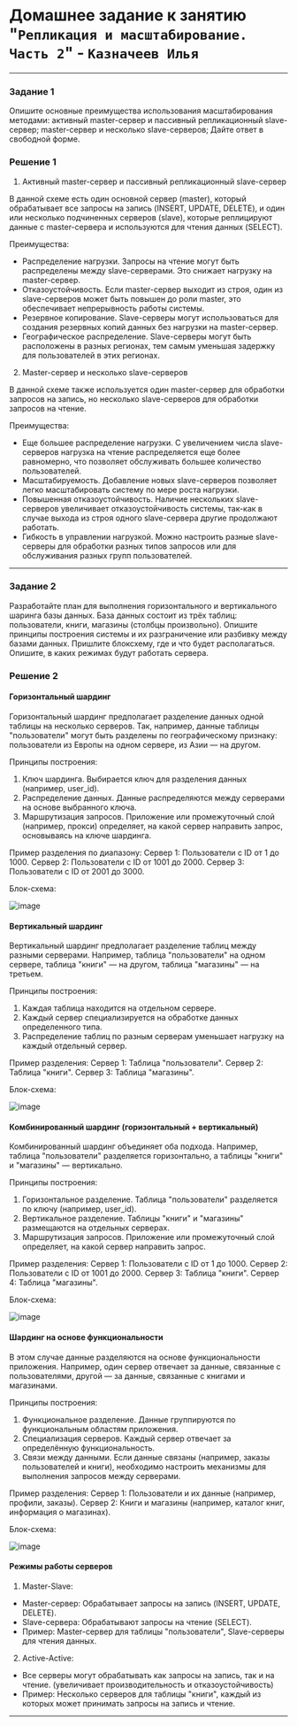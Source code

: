 # Домашнее задание к занятию "`Репликация и масштабирование. Часть 2`" - `Казначеев Илья`

---

### Задание 1
Опишите основные преимущества использования масштабирования методами:
активный master-сервер и пассивный репликационный slave-сервер;
master-сервер и несколько slave-серверов;
Дайте ответ в свободной форме.


### Решение 1
1. Активный master-сервер и пассивный репликационный slave-сервер

В данной схеме есть один основной сервер (master), который обрабатывает все запросы на запись (INSERT, UPDATE, DELETE), и один или несколько подчиненных серверов (slave), которые реплицируют данные с master-сервера и используются для чтения данных (SELECT).

Преимущества:
- Распределение нагрузки. Запросы на чтение могут быть распределены между slave-серверами. Это снижает нагрузку на master-сервер.
- Отказоустойчивость. Если master-сервер выходит из строя, один из slave-серверов может быть повышен до роли master, это обеспечивает непрерывность работы системы.
- Резервное копирование. Slave-серверы могут использоваться для создания резервных копий данных без нагрузки на master-сервер.
- Географическое распределение. Slave-серверы могут быть расположены в разных регионах, тем самым уменьшая задержку для пользователей в этих регионах.

2. Master-сервер и несколько slave-серверов

В данной схеме также используется один master-сервер для обработки запросов на запись, но несколько slave-серверов для обработки запросов на чтение.

Преимущества:
- Еще большее распределение нагрузки. С увеличением числа slave-серверов нагрузка на чтение распределяется еще более равномерно, что позволяет обслуживать большее количество пользователей.
- Масштабируемость. Добавление новых slave-серверов позволяет легко масштабировать систему по мере роста нагрузки.
- Повышенная отказоустойчивость. Наличие нескольких slave-серверов увеличивает отказоустойчивость системы, так-как в случае выхода из строя одного slave-сервера другие продолжают работать.
- Гибкость в управлении нагрузкой. Можно настроить разные slave-серверы для обработки разных типов запросов или для обслуживания разных групп пользователей.

---

### Задание 2
Разработайте план для выполнения горизонтального и вертикального шаринга базы данных. База данных состоит из трёх таблиц:
    пользователи,
    книги,
    магазины (столбцы произвольно).
Опишите принципы построения системы и их разграничение или разбивку между базами данных.
Пришлите блоксхему, где и что будет располагаться. Опишите, в каких режимах будут работать сервера.

### Решение 2

#### Горизонтальный шардинг
Горизонтальный шардинг предполагает разделение данных одной таблицы на несколько серверов. Так, например, данные таблицы "пользователи" могут быть разделены по географическому признаку: пользователи из Европы на одном сервере, из Азии — на другом.

Принципы построения:
1. Ключ шардинга. Выбирается ключ для разделения данных (например, user_id).
2. Распределение данных. Данные распределяются между серверами на основе выбранного ключа.
3. Маршрутизация запросов. Приложение или промежуточный слой (например, прокси) определяет, на какой сервер направить запрос, основываясь на ключе шардинга.

Пример разделения по диапазону:
Сервер 1: Пользователи с ID от 1 до 1000.
Сервер 2: Пользователи с ID от 1001 до 2000.
Сервер 3: Пользователи с ID от 2001 до 3000.

Блок-схема:

![image](https://github.com/user-attachments/assets/4d926088-ad88-4ef5-be1f-963bbdc9ed5f)

#### Вертикальный шардинг
Вертикальный шардинг предполагает разделение таблиц между разными серверами. Например, таблица "пользователи" на одном сервере, таблица "книги" — на другом, таблица "магазины" — на третьем.

Принципы построения:
1. Каждая таблица находится на отдельном сервере.
2. Каждый сервер специализируется на обработке данных определенного типа.
3. Распределение таблиц по разным серверам уменьшает нагрузку на каждый отдельный сервер.

Пример разделения:
Сервер 1: Таблица "пользователи".
Сервер 2: Таблица "книги".
Сервер 3: Таблица "магазины".

Блок-схема:

![image](https://github.com/user-attachments/assets/52125135-0b10-40eb-ae99-55aa9ed0a31f)

#### Комбинированный шардинг (горизонтальный + вертикальный)
Комбинированный шардинг объединяет оба подхода. Например, таблица "пользователи" разделяется горизонтально, а таблицы "книги" и "магазины" — вертикально.

Принципы построения:
1. Горизонтальное разделение. Таблица "пользователи" разделяется по ключу (например, user_id).
2. Вертикальное разделение. Таблицы "книги" и "магазины" размещаются на отдельных серверах.
3. Маршрутизация запросов. Приложение или промежуточный слой определяет, на какой сервер направить запрос.

Пример разделения:
Сервер 1: Пользователи с ID от 1 до 1000.
Сервер 2: Пользователи с ID от 1001 до 2000.
Сервер 3: Таблица "книги".
Сервер 4: Таблица "магазины".

Блок-схема:

![image](https://github.com/user-attachments/assets/8d066c33-31e5-4aad-a152-e8f7e2f8eab8)

#### Шардинг на основе функциональности
В этом случае данные разделяются на основе функциональности приложения. Например, один сервер отвечает за данные, связанные с пользователями, другой — за данные, связанные с книгами и магазинами.

Принципы построения:
1. Функциональное разделение. Данные группируются по функциональным областям приложения.
2. Специализация серверов. Каждый сервер отвечает за определённую функциональность.
3. Связи между данными. Если данные связаны (например, заказы пользователей и книги), необходимо настроить механизмы для выполнения запросов между серверами.

Пример разделения:
Сервер 1: Пользователи и их данные (например, профили, заказы).
Сервер 2: Книги и магазины (например, каталог книг, информация о магазинах).

Блок-схема:

![image](https://github.com/user-attachments/assets/3b7de12a-f938-4711-a73f-ea0b7819a126)

#### Режимы работы серверов
1. Master-Slave:
- Master-сервер: Обрабатывает запросы на запись (INSERT, UPDATE, DELETE).
- Slave-сервера: Обрабатывают запросы на чтение (SELECT).
- Пример: Master-сервер для таблицы "пользователи", Slave-серверы для чтения данных.
2. Active-Active:
- Все серверы могут обрабатывать как запросы на запись, так и на чтение. (увеличивает производительность и отказоустойчивость)
- Пример: Несколько серверов для таблицы "книги", каждый из которых может принимать запросы на запись и чтение.

---
